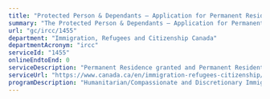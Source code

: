 ```yaml
---
title: "Protected Person & Dependants – Application for Permanent Residence"
summary: "The Protected Person & Dependants – Application for Permanent Residence service from Immigration, Refugees and Citizenship Canada is not available end-to-end online, according to the GC Service Inventory."
url: "gc/ircc/1455"
department: "Immigration, Refugees and Citizenship Canada"
departmentAcronym: "ircc"
serviceId: "1455"
onlineEndtoEnd: 0
serviceDescription: "Permanent Residence granted and Permanent Resident card issued to protected persons in Canada and to their dependants, who may be either in Canada or overseas, provided that they meet the definition of “family member” in our regulations."
serviceUrl: "https://www.canada.ca/en/immigration-refugees-citizenship/corporate/publications-manuals/operational-bulletins-manuals/permanent-residence/protected-persons/stage-1-eligibility.html"
programDescription: "Humanitarian/Compassionate and Discretionary Immigration,Citizenship"
---
```

